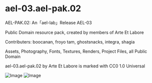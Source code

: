 # ael-03.ael-pak.02
 
AEL-PAK.02: An「ael-lab」Release AEL-03

Public Domain resource pack, created by members of Arte Et Labore

Contributers: boocanan, froyo tam, ghostsnacks, integra, shagia

Assets, Photography, Fonts, Textures, Renders, Project Files, all Public Domain

ael-03.ael-pak.02 by Arte Et Labore is marked with CC0 1.0 Universal 

![Image](https://github.com/froyotam/ael-03.ael-pak.02/main/ael-pak_final.png)
![Image](https://github.com/froyotam/ael-03.ael-pak.02/main/ael-pak02_info.png)
